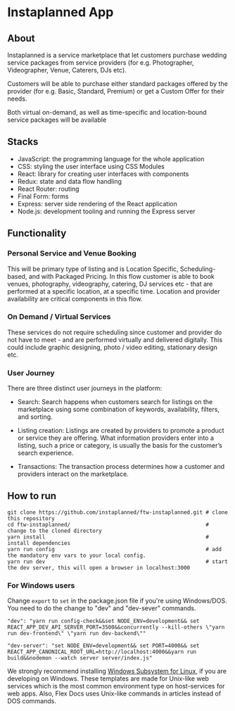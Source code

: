 # Instaplanned App

## About

Instaplanned is a service marketplace that let customers purchase wedding service packages from
service providers (for e.g. Photographer, Videographer, Venue, Caterers, DJs etc).

Customers will be able to purchase either standard packages offered by the provider (for e.g. Basic,
Standard, Premium) or get a Custom Offer for their needs.

Both virtual on-demand, as well as time-specific and location-bound service packages will be
available

## Stacks

- JavaScript: the programming language for the whole application
- CSS: styling the user interface using CSS Modules
- React: library for creating user interfaces with components
- Redux: state and data flow handling
- React Router: routing
- Final Form: forms
- Express: server side rendering of the React application
- Node.js: development tooling and running the Express server

## Functionality

### Personal Service and Venue Booking

This will be primary type of listing and is Location Specific, Scheduling-based, and with Packaged
Pricing. In this flow customer is able to book venues, photography, videography, catering, DJ
services etc - that are performed at a specific location, at a specific time. Location and provider
availability are critical components in this flow.

### On Demand / Virtual Services

These services do not require scheduling since customer and provider do not have to meet - and are
performed virtually and delivered digitally. This could include graphic designing, photo / video
editing, stationary design etc.

### User Journey

There are three distinct user journeys in the platform:

- Search: Search happens when customers search for listings on the marketplace using some
  combination of keywords, availability, filters, and sorting.

- Listing creation: Listings are created by providers to promote a product or service they are
  offering. What information providers enter into a listing, such a price or category, is usually
  the basis for the customer’s search experience.

- Transactions: The transaction process determines how a customer and providers interact on the
  marketplace.

## How to run

```
git clone https://github.com/instaplanned/ftw-instaplanned.git # clone this repository
cd ftw-instaplanned/                                           # change to the cloned directory
yarn install                                                   # install dependencies
yarn run config                                                # add the mandatory env vars to your local config.
yarn run dev                                                   # start the dev server, this will open a browser in localhost:3000
```
### For Windows users

Change `export` to `set` in the package.json file if you're using Windows/DOS. You need to do the
change to "dev" and "dev-sever" commands.

```
"dev": "yarn run config-check&&set NODE_ENV=development&& set REACT_APP_DEV_API_SERVER_PORT=3500&&concurrently --kill-others \"yarn run dev-frontend\" \"yarn run dev-backend\""
```

```
"dev-server": "set NODE_ENV=development&& set PORT=4000&& set REACT_APP_CANONICAL_ROOT_URL=http://localhost:4000&&yarn run build&&nodemon --watch server server/index.js"
```

We strongly recommend installing
[Windows Subsystem for Linux](https://docs.microsoft.com/en-us/windows/wsl/about), if you are
developing on Windows. These templates are made for Unix-like web services which is the most common
environment type on host-services for web apps. Also, Flex Docs uses Unix-like commands in articles
instead of DOS commands.
